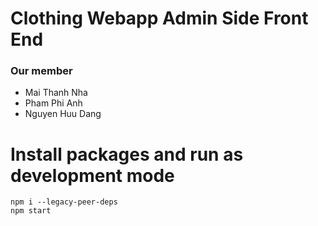 # Clothing Webapp Admin Side Front End
### Our member 
 - Mai Thanh Nha
 - Pham Phi Anh
 - Nguyen Huu Dang
 
# Install packages and run as development mode
```
npm i --legacy-peer-deps
npm start
```
